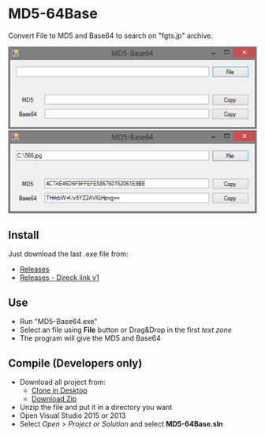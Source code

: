 # MD5-64Base
Convert File to MD5 and Base64 to search on "fgts.jp" archive. 

![alt text](https://github.com/ZeroDrako/MD5-64Base/blob/master/images/sshot-1.png "Window of Program")
![alt text](https://github.com/ZeroDrako/MD5-64Base/blob/master/images/sshot-2.png "Example with an image")

## Install
Just download the last .exe file from: 

* [Releases](https://github.com/ZeroDrako/MD5-64Base/releases)
* [Releases - Direck link v1](https://github.com/ZeroDrako/MD5-64Base/releases/download/1.0.0/MD5-Base64.exe)
   
## Use
* Run "MD5-Base64.exe"
* Select an file using **File** button or Drag&Drop in the first *text zone*
* The program will give the MD5 and Base64

## Compile (Developers only)
* Download all project from:
  * [Clone in Desktop](github-windows://openRepo/https://github.com/ZeroDrako/MD5-64Base)
  * [Download Zip](https://github.com/ZeroDrako/MD5-64Base/archive/master.zip)
* Unzip the file and put it in a directory you want
* Open Visual Studio 2015 or 2013
* Select *Open* > *Project or Solution* and select **MD5-64Base.sln**
